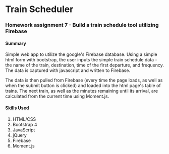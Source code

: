 # Train Scheduler
### Homework assignment 7 - Build a train schedule tool utilizing Firebase
#### Summary
Simple web app to utilize the google's Firebase database. Using a simple html form with bootstrap, the user inputs the simple train schedule data - the name of the train, destination, time of the first departure, and frequency. The data is captured with javascript and written to Firebase. 

The data is then pulled from Firebase (every time the page loads, as well as when the submit button is clicked) and loaded into the html page's table of trains. The next train, as well as the minutes remaining until its arrival, are calculated from the current time using Moment.js.

#### Skills Used
1. HTML/CSS
1. Bootstrap 4
1. JavaScript
1. jQuery
1. Firebase
1. Moment.js
